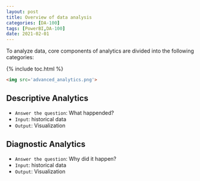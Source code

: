 ```yaml
---
layout: post
title: Overview of data analysis
categories: [DA-100]
tags: [PowerBI,DA-100]
date: 2021-02-01
---
```


To analyze data, core components of analytics are divided into the following categories:

{% include toc.html %}
~~~ html
<img src='advanced_analytics.png'>
~~~

## Descriptive Analytics
- `Answer the question`: What happended?
- `Input`: historical data
- `Output`: Visualization

## Diagnostic Analytics
- `Answer the question`: Why did it happen?
- `Input`: historical data
- `Output`: Visualization

